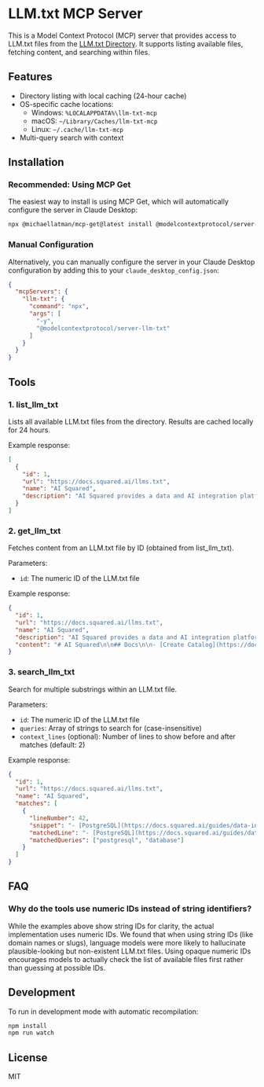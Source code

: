 # LLM.txt MCP Server

This is a Model Context Protocol (MCP) server that provides access to LLM.txt files from the [LLM.txt Directory](https://directory.llmstxt.cloud/). It supports listing available files, fetching content, and searching within files.

## Features

- Directory listing with local caching (24-hour cache)
- OS-specific cache locations:
  - Windows: `%LOCALAPPDATA%\llm-txt-mcp`
  - macOS: `~/Library/Caches/llm-txt-mcp`
  - Linux: `~/.cache/llm-txt-mcp`
- Multi-query search with context

## Installation

### Recommended: Using MCP Get

The easiest way to install is using MCP Get, which will automatically configure the server in Claude Desktop:

```bash
npx @michaellatman/mcp-get@latest install @modelcontextprotocol/server-llm-txt
```

### Manual Configuration

Alternatively, you can manually configure the server in your Claude Desktop configuration by adding this to your `claude_desktop_config.json`:

```json
{
  "mcpServers": {
    "llm-txt": {
      "command": "npx",
      "args": [
        "-y",
        "@modelcontextprotocol/server-llm-txt"
      ]
    }
  }
}
```

## Tools

### 1. list_llm_txt

Lists all available LLM.txt files from the directory. Results are cached locally for 24 hours.

Example response:

```json
[
  {
    "id": 1,
    "url": "https://docs.squared.ai/llms.txt",
    "name": "AI Squared",
    "description": "AI Squared provides a data and AI integration platform that helps make intelligent insights accessible to all."
  }
]
```

### 2. get_llm_txt

Fetches content from an LLM.txt file by ID (obtained from list_llm_txt).

Parameters:
- `id`: The numeric ID of the LLM.txt file

Example response:

```json
{
  "id": 1,
  "url": "https://docs.squared.ai/llms.txt",
  "name": "AI Squared",
  "description": "AI Squared provides a data and AI integration platform that helps make intelligent insights accessible to all.",
  "content": "# AI Squared\n\n## Docs\n\n- [Create Catalog](https://docs.squared.ai/api-reference/catalogs/create_catalog)\n- [Update Catalog](https://docs.squared.ai/api-reference/catalogs/update_catalog)\n..."
}
```

### 3. search_llm_txt

Search for multiple substrings within an LLM.txt file.

Parameters:
- `id`: The numeric ID of the LLM.txt file
- `queries`: Array of strings to search for (case-insensitive)
- `context_lines` (optional): Number of lines to show before and after matches (default: 2)

Example response:

```json
{
  "id": 1,
  "url": "https://docs.squared.ai/llms.txt",
  "name": "AI Squared",
  "matches": [
    {
      "lineNumber": 42,
      "snippet": "- [PostgreSQL](https://docs.squared.ai/guides/data-integration/destinations/database/postgresql): PostgreSQL\n popularly known as Postgres, is a powerful, open-source object-relational database system that uses and extends the SQL language combined with many features that safely store and scale data workloads.\n- [null](https://docs.squared.ai/guides/data-integration/destinations/e-commerce/facebook-product-catalog)",
      "matchedLine": "- [PostgreSQL](https://docs.squared.ai/guides/data-integration/destinations/database/postgresql): PostgreSQL\n popularly known as Postgres, is a powerful, open-source object-relational database system that uses and extends the SQL language combined with many features that safely store and scale data workloads.",
      "matchedQueries": ["postgresql", "database"]
    }
  ]
}
```

## FAQ

### Why do the tools use numeric IDs instead of string identifiers?

While the examples above show string IDs for clarity, the actual implementation uses numeric IDs. We found that when using string IDs (like domain names or slugs), language models were more likely to hallucinate plausible-looking but non-existent LLM.txt files. Using opaque numeric IDs encourages models to actually check the list of available files first rather than guessing at possible IDs.

## Development

To run in development mode with automatic recompilation:

```bash
npm install
npm run watch
```

## License

MIT